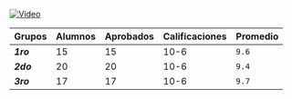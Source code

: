 [![Video](https://i.pinimg.com/736x/3d/5f/3b/3d5f3b2d57424097085f2a802ab246f5.jpg)](https://youtu.be/PIh2xe4jnpk?list=RDMMPIh2xe4jnpk)

| Grupos 	| Alumnos 	| Aprobados  	| Calificaciones 	| Promedio 	|
|--------	|---------	|------------	|----------------	|----------	|
| ***1ro***    	|    15   	|     15     	|      10-6      	|    `9.6`   	|
| ***2do***    	|    20   	|     20     	|      10-6      	|    `9.4`   	|
| ***3ro***    	|    17   	|     17     	|      10-6      	|    `9.7`   	|

